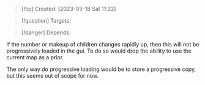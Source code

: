 
>[!tip] Created: [2023-03-18 Sat 11:22]

>[!question] Targets: 

>[!danger] Depends: 

If the number or makeup of children changes rapidly up, then this will not be progressively loaded in the gui.
To do so would drop the ability to use the current map as a prior.

The only way do progressive loading would be to store a progressive copy, but this seems out of scope for now.